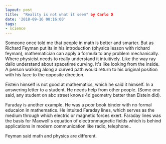 ```yaml
---
layout: post
title:  "Reality is not what it seem" by Carlo D
date: '2018-09-16 00:16:00'
tags:
- science
---
```


Someone once told me that people in math is better and smarter. But as Richard Feyman put its in his introduction (physics lesson with richard feyman), mathematician can apply a formula to any problem mechanically. Where physicist needs to really understand it intuitively. Like the way ray dalio understand about spacetime curving. It's like looking from the inside. A person walking along a curved path would return to his original position with his face to the opposite direction.

Eistein himself is not good at mathematics, which he said it himself. In a answering letter to a student. He needs help from other people. (Some one said, any student on abc street knows 4d geometry better than Eistein did).

Faraday is another example. He was a poor book binder with no formal educaion in mathematics. He intuited Faraday lines, which serves as the medium through which electric or magnetic forces exert. Faraday lines was the basis for Maxwell's equation of electronmagnetic fields which is behind applications in modern communication like radio, telephone..

Feyman said math and physics are different. 